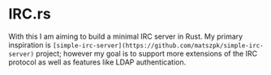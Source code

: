 # IRC.rs

With this I am aiming to build a minimal IRC server in Rust. My primary inspiration is `[simple-irc-server](https://github.com/matszpk/simple-irc-server)` project; however my goal is to support more extensions of the IRC protocol as well as features like LDAP authentication.
